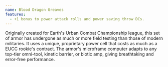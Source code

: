 ```yaml
---
name: Blood Dragon Greaves
features:
  - +1 bonus to power attack rolls and power saving throw DCs.
---
```

Originally created for Earth's Urban Combat Championship league, this set of armor has undergone as 
much or more field testing than those of modern militaries. It uses a unique, proprietary power cell 
that costs as much as a EUCC rookie's contract. The armor's microframe computer adapts to any 
top-tier omni-tool, kinetic barrier, or biotic amp, giving breathtaking and error-free 
performance.
